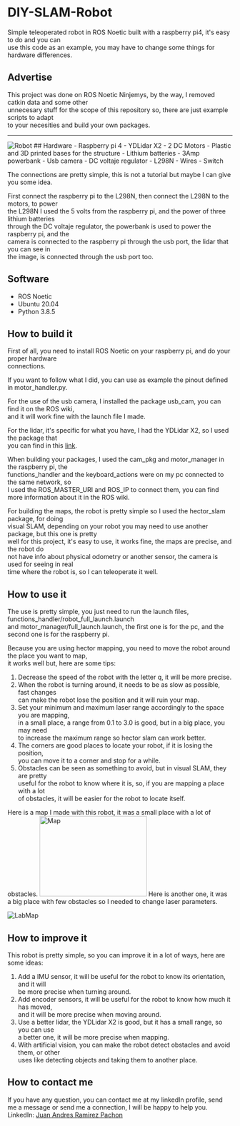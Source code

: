 # DIY-SLAM-Robot
Simple teleoperated robot in ROS Noetic built with a raspberry pi4, it's easy to do and you can  
use this code as an example, you may have to change some things for hardware differences.  

## Advertise
This project was done on ROS Noetic Ninjemys, by the way, I removed catkin data and some other  
unnecesary stuff for the scope of this repository so, there are just example scripts to adapt  
to your necesities and build your own packages. 
  
---
<img src="https://github.com/juanandresc-jarp/DIY-SLAM-Robot/tree/main/images/robot.jpg" alt="Robot">
## Hardware
- Raspberry pi 4
- YDLidar X2
- 2 DC Motors
- Plastic and 3D printed bases for the structure
- Lithium batteries
- 3Amp powerbank
- Usb camera
- DC voltaje regulator
- L298N
- Wires
- Switch

The connections are pretty simple, this is not a tutorial but maybe I can give you some idea.  

First connect the raspberry pi to the L298N, then connect the L298N to the motors, to power  
the L298N I used the 5 volts from the raspberry pi, and the power of three lithium batteries  
through the DC voltaje regulator, the powerbank is used to power the raspberry pi, and the  
camera is connected to the raspberry pi through the usb port, the lidar that you can see in  
the image, is connected through the usb port too.

## Software
- ROS Noetic
- Ubuntu 20.04
- Python 3.8.5

## How to build it
First of all, you need to install ROS Noetic on your raspberry pi, and do your proper hardware   
connections.  

If you want to follow what I did, you can use as example the pinout defined in motor_handler.py.    

For the use of the usb camera, I installed the package usb_cam, you can find it on the ROS wiki,    
and it will work fine with the launch file I made.

For the lidar, it's specific for what you have, I had the YDLidar X2, so I used the package that  
you can find in this [link](https://github.com/YDLIDAR/ydlidar_ros_driver).  

When building your packages, I used the cam_pkg and motor_manager in the raspberry pi, the  
functions_handler and the keyboard_actions were on my pc connected to the same network, so  
I used the ROS_MASTER_URI and ROS_IP to connect them, you can find more information about it 
in the ROS wiki.  

For building the maps, the robot is pretty simple so I used the hector_slam package, for doing   
visual SLAM, depending on your robot you may need to use another package, but this one is pretty  
well for this project, it's easy to use, it works fine, the maps are precise, and the robot do  
not have info about physical odometry or another sensor, the camera is used for seeing in real  
time where the robot is, so I can teleoperate it well.

## How to use it
The use is pretty simple, you just need to run the launch files, functions_handler/robot_full_launch.launch  
and motor_manager/full_launch.launch, the first one is for the pc, and the second one is for the raspberry pi.

Because you are using hector mapping, you need to move the robot around the place you want to map,  
it works well but, here are some tips:  
1. Decrease the speed of the robot with the letter q, it will be more precise.
2. When the robot is turning around, it needs to be as slow as possible, fast changes  
   can make the robot lose the position and it will ruin your map.
3. Set your minimum and maximum laser range accordingly to the space you are mapping,  
   in a small place, a range from 0.1 to 3.0 is good, but in a big place, you may need   
   to increase the maximum range so hector slam can work better.
4. The corners are good places to locate your robot, if it is losing the position,  
   you can move it to a corner and stop for a while. 
5. Obstacles can be seen as something to avoid, but in visual SLAM, they are pretty    
   useful for the robot to know where it is, so, if you are mapping a place with a lot    
   of obstacles, it will be easier for the robot to locate itself.

Here is a map I made with this robot, it was a small place with a lot of obstacles.
<img src="https://github.com/juanandresc-jarp/DIY-SLAM-Robot/images/firstMap.jpg" alt="Map" width="240" height="180">
Here is another one, it was a big place with few obstacles so I needed to change laser parameters.
 
<img src="https://github.com/juanandresc-jarp/DIY-SLAM-Robot/tree/main/maps/mapaLab.pgm" alt="LabMap">

## How to improve it
This robot is pretty simple, so you can improve it in a lot of ways, here are some ideas:
1. Add a IMU sensor, it will be useful for the robot to know its orientation, and it will  
   be more precise when turning around.
2. Add encoder sensors, it will be useful for the robot to know how much it has moved,  
   and it will be more precise when moving around.
3. Use a better lidar, the YDLidar X2 is good, but it has a small range, so you can use  
   a better one, it will be more precise when mapping.
4. With artificial vision, you can make the robot detect obstacles and avoid them, or other  
   uses like detecting objects and taking them to another place.

## How to contact me
If you have any question, you can contact me at my linkedIn profile, send me a message or send me a   connection, I will be happy to help you.  
LinkedIn: [Juan Andres Ramirez Pachon](https://www.linkedin.com/in/jramirez-jarp/)
